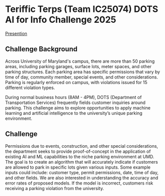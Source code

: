 # Teriffic Terps (Team IC25074) DOTS AI for Info Challenge 2025
[Presention]([https://docs.google.com/presentation/d/1UwTyw0IhtBs_tgB-kTEnx09shJHL5UPv/edit#slide=id.g33deef89bf7_2_6](https://docs.google.com/presentation/d/e/2PACX-1vQQi2smkgognaUdP5ypd7NR7bjI8QTOwbNyEChV5h6wJ_dEeWdy_uUBMpUOkJ8Shw/pub?start=false&loop=false&delayms=3000&slide=id.p1))
## Challenge Background 
Across University of Maryland's campus, there are more than 50 parking areas, including parking garages, surface lots, meter spaces, and other parking structures. Each parking area has specific permissions that vary by time of day, community member, special events, and other considerations. Parking is regularly enforced on campus, with violations issued for 15 different violation types. 

During normal business hours (8AM - 4PM), DOTS (Department of Transportation Services) frequently fields customer inquiries around parking. This challenge aims to explore opportunities to apply machine learning and artificial intelligence to the university’s unique parking environment. 

## Challenge
Permissions due to events, construction, and other special considerations, the department seeks to provide proof-of-concept in the application of existing AI and ML capabilities to the niche parking environment at UMD. The goal is to create an algorithm that will accurately indicate if customers are allowed to park in specific lots given various inputs. Some example inputs could include: customer type, permit permissions, date, time of day, and other fields. We are also interested in understanding the accuracy and error rates of proposed models. If the model is incorrect, customers risk receiving a parking violation from the university.
